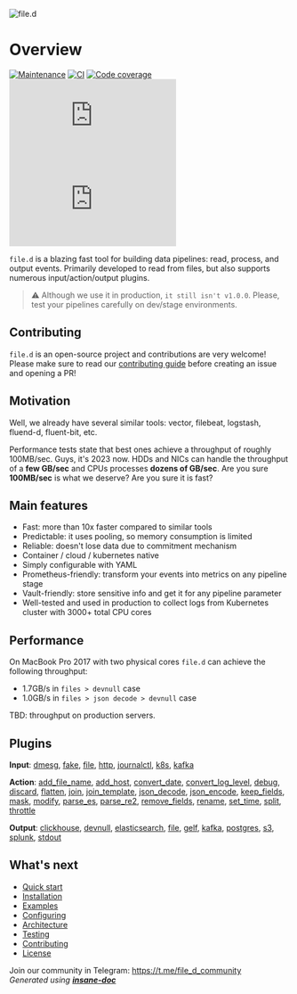 ![file.d](/static/file.d.png)

# Overview
[![Maintenance](https://img.shields.io/badge/Maintained%3F-yes-green.svg)](https://GitHub.com/ozontech/file.d/graphs/commit-activity)
[![CI](https://github.com/ozontech/file.d/actions/workflows/ci.yml/badge.svg)](https://github.com/ozontech/file.d/actions/workflows/go.yml)
[![Code coverage](https://codecov.io/github/ozontech/file.d/coverage.svg?branch=master)](https://codecov.io/github/ozontech/file.d?branch=master)
[![GitHub go.mod Go version of a Go module](https://img.shields.io/github/go-mod/go-version/ozontech/file.d)](https://github.com/ozontech/file.d)
[![GoReportCard example](https://goreportcard.com/badge/github.com/ozontech/file.d)](https://goreportcard.com/report/github.com/ozontech/file.d)

`file.d` is a blazing fast tool for building data pipelines: read, process, and output events. Primarily developed to read from files, but also supports numerous input/action/output plugins. 

> ⚠ Although we use it in production, `it still isn't v1.0.0`. Please, test your pipelines carefully on dev/stage environments.  

## Contributing
`file.d` is an open-source project and contributions are very welcome!
Please make sure to read our [contributing guide](/CONTRIBUTING.md) before creating an issue and opening a PR!

## Motivation
Well, we already have several similar tools: vector, filebeat, logstash, fluend-d, fluent-bit, etc.

Performance tests state that best ones achieve a throughput of roughly 100MB/sec. 
Guys, it's 2023 now. HDDs and NICs can handle the throughput of a **few GB/sec** and CPUs processes **dozens of GB/sec**. Are you sure **100MB/sec** is what we deserve? Are you sure it is fast?

## Main features
* Fast: more than 10x faster compared to similar tools
* Predictable: it uses pooling, so memory consumption is limited
* Reliable: doesn't lose data due to commitment mechanism
* Container / cloud / kubernetes native
* Simply configurable with YAML
* Prometheus-friendly: transform your events into metrics on any pipeline stage
* Vault-friendly: store sensitive info and get it for any pipeline parameter
* Well-tested and used in production to collect logs from Kubernetes cluster with 3000+ total CPU cores

## Performance
On MacBook Pro 2017 with two physical cores `file.d` can achieve the following throughput:
* 1.7GB/s in `files > devnull` case
* 1.0GB/s in `files > json decode > devnull` case

TBD: throughput on production servers.  

## Plugins

**Input**: [dmesg](plugin/input/dmesg/README.md), [fake](plugin/input/fake/README.md), [file](plugin/input/file/README.md), [http](plugin/input/http/README.md), [journalctl](plugin/input/journalctl/README.md), [k8s](plugin/input/k8s/README.md), [kafka](plugin/input/kafka/README.md)

**Action**: [add_file_name](plugin/action/add_file_name/README.md), [add_host](plugin/action/add_host/README.md), [convert_date](plugin/action/convert_date/README.md), [convert_log_level](plugin/action/convert_log_level/README.md), [debug](plugin/action/debug/README.md), [discard](plugin/action/discard/README.md), [flatten](plugin/action/flatten/README.md), [join](plugin/action/join/README.md), [join_template](plugin/action/join_template/README.md), [json_decode](plugin/action/json_decode/README.md), [json_encode](plugin/action/json_encode/README.md), [keep_fields](plugin/action/keep_fields/README.md), [mask](plugin/action/mask/README.md), [modify](plugin/action/modify/README.md), [parse_es](plugin/action/parse_es/README.md), [parse_re2](plugin/action/parse_re2/README.md), [remove_fields](plugin/action/remove_fields/README.md), [rename](plugin/action/rename/README.md), [set_time](plugin/action/set_time/README.md), [split](plugin/action/split/README.md), [throttle](plugin/action/throttle/README.md)

**Output**: [clickhouse](plugin/output/clickhouse/README.md), [devnull](plugin/output/devnull/README.md), [elasticsearch](plugin/output/elasticsearch/README.md), [file](plugin/output/file/README.md), [gelf](plugin/output/gelf/README.md), [kafka](plugin/output/kafka/README.md), [postgres](plugin/output/postgres/README.md), [s3](plugin/output/s3/README.md), [splunk](plugin/output/splunk/README.md), [stdout](plugin/output/stdout/README.md)


## What's next
* [Quick start](/docs/quick-start.md)
* [Installation](/docs/installation.md)
* [Examples](/docs/examples.md)
* [Configuring](/docs/configuring.md)
* [Architecture](/docs/architecture.md)
* [Testing](/docs/testing.md)
* [Contributing](/CONTRIBUTING.md)
* [License](/docs/license.md)

Join our community in Telegram: https://t.me/file_d_community
<br>*Generated using [__insane-doc__](https://github.com/vitkovskii/insane-doc)*